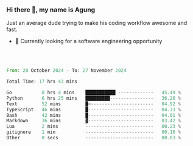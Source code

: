 ### Hi there 👋, my name is Agung
Just an average dude trying to make his coding workflow awesome and fast.

<!--
**agungfir98/agungfir98** is a ✨ _special_ ✨ repository because its `README.md` (this file) appears on your GitHub profile.
-->

- 🔭 Currently looking for a software engineering opportunity
<br/>
<br/>
<!--START_SECTION:waka-->

```rust
From: 28 October 2024 - To: 27 November 2024

Total Time: 17 hrs 43 mins

Go           8 hrs 4 mins    ███████████ -------------   45.49 %
Python       6 hrs 25 mins   █████████----------------   36.26 %
Text         52 mins         █>-----------------------   04.92 %
TypeScript   46 mins         █------------------------   04.33 %
Bash         42 mins         █------------------------   04.01 %
Markdown     36 mins         ▓------------------------   03.42 %
Lua          2 mins          -------------------------   00.23 %
gitignore    1 min           -------------------------   00.16 %
Other        0 secs          -------------------------   00.03 %
```

<!--END_SECTION:waka-->
